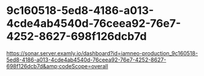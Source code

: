 # 9c160518-5ed8-4186-a013-4cde4ab4540d-76ceea92-76e7-4252-8627-698f126dcb7d
https://sonar.server.examly.io/dashboard?id=iamneo-production_9c160518-5ed8-4186-a013-4cde4ab4540d-76ceea92-76e7-4252-8627-698f126dcb7d&amp;codeScope=overall
